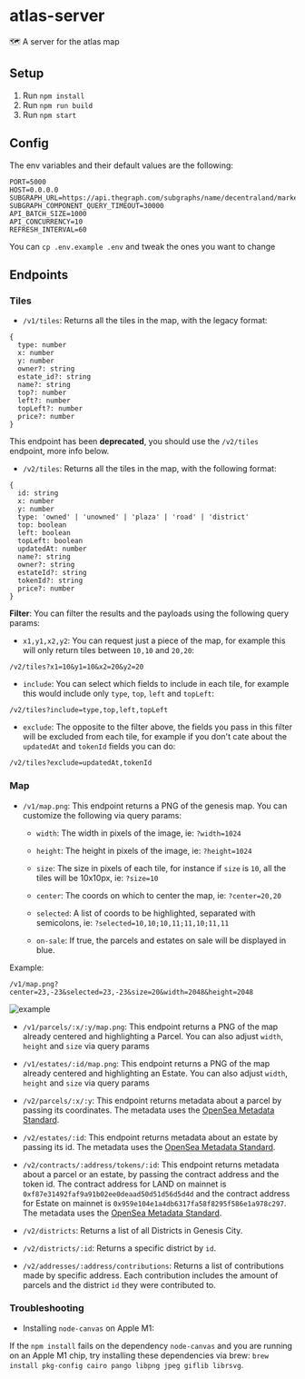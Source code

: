 # atlas-server

🗺 A server for the atlas map

## Setup

1. Run `npm install`
2. Run `npm run build`
3. Run `npm start`

## Config

The env variables and their default values are the following:

```
PORT=5000
HOST=0.0.0.0
SUBGRAPH_URL=https://api.thegraph.com/subgraphs/name/decentraland/marketplace
SUBGRAPH_COMPONENT_QUERY_TIMEOUT=30000
API_BATCH_SIZE=1000
API_CONCURRENCY=10
REFRESH_INTERVAL=60
```

You can `cp .env.example .env` and tweak the ones you want to change

## Endpoints

### Tiles

- `/v1/tiles`: Returns all the tiles in the map, with the legacy format:

```
{
  type: number
  x: number
  y: number
  owner?: string
  estate_id?: string
  name?: string
  top?: number
  left?: number
  topLeft?: number
  price?: number
}
```

This endpoint has been **deprecated**, you should use the `/v2/tiles` endpoint, more info below.

- `/v2/tiles`: Returns all the tiles in the map, with the following format:

```
{
  id: string
  x: number
  y: number
  type: 'owned' | 'unowned' | 'plaza' | 'road' | 'district'
  top: boolean
  left: boolean
  topLeft: boolean
  updatedAt: number
  name?: string
  owner?: string
  estateId?: string
  tokenId?: string
  price?: number
}
```

**Filter**: You can filter the results and the payloads using the following query params:

- `x1,y1,x2,y2`: You can request just a piece of the map, for example this will only return tiles between `10,10` and `20,20`:

```
/v2/tiles?x1=10&y1=10&x2=20&y2=20
```

- `include`: You can select which fields to include in each tile, for example this would include only `type`, `top`, `left` and `topLeft`:

```
/v2/tiles?include=type,top,left,topLeft
```

- `exclude`: The opposite to the filter above, the fields you pass in this filter will be excluded from each tile, for example if you don't cate about the `updatedAt` and `tokenId` fields you can do:

```
/v2/tiles?exclude=updatedAt,tokenId
```

### Map

- `/v1/map.png`: This endpoint returns a PNG of the genesis map. You can customize the following via query params:

  - `width`: The width in pixels of the image, ie: `?width=1024`

  - `height`: The height in pixels of the image, ie: `?height=1024`

  - `size`: The size in pixels of each tile, for instance if `size` is `10`, all the tiles will be 10x10px, ie: `?size=10`

  - `center`: The coords on which to center the map, ie: `?center=20,20`

  - `selected`: A list of coords to be highlighted, separated with semicolons, ie: `?selected=10,10;10,11;11,10;11,11`

  - `on-sale`: If true, the parcels and estates on sale will be displayed in blue.

Example:

```
/v1/map.png?center=23,-23&selected=23,-23&size=20&width=2048&height=2048
```

![example](https://user-images.githubusercontent.com/2781777/100786738-5324fd00-33f1-11eb-93c0-41bfe0bc799c.png)

- `/v1/parcels/:x/:y/map.png`: This endpoint returns a PNG of the map already centered and highlighting a Parcel. You can also adjust `width`, `height` and `size` via query params

- `/v1/estates/:id/map.png`: This endpoint returns a PNG of the map already centered and highlighting an Estate. You can also adjust `width`, `height` and `size` via query params

- `/v2/parcels/:x/:y`: This endpoint returns metadata about a parcel by passing its coordinates. The metadata uses the [OpenSea Metadata Standard](https://docs.opensea.io/docs/metadata-standards).

- `/v2/estates/:id`: This endpoint returns metadata about an estate by passing its id. The metadata uses the [OpenSea Metadata Standard](https://docs.opensea.io/docs/metadata-standards).

- `/v2/contracts/:address/tokens/:id`: This endpoint returns metadata about a parcel or an estate, by passing the contract address and the token id. The contract address for LAND on mainnet is `0xf87e31492faf9a91b02ee0deaad50d51d56d5d4d` and the contract address for Estate on mainnet is `0x959e104e1a4db6317fa58f8295f586e1a978c297`. The metadata uses the [OpenSea Metadata Standard](https://docs.opensea.io/docs/metadata-standards).

- `/v2/districts`: Returns a list of all Districts in Genesis City.

- `/v2/districts/:id`: Returns a specific district by `id`.

- `/v2/addresses/:address/contributions`: Returns a list of contributions made by specific address. Each contribution includes the amount of parcels and the district `id` they were contributed to.

### Troubleshooting

- Installing `node-canvas` on Apple M1:

If the `npm install` fails on the dependency `node-canvas` and you are running on an Apple M1 chip, try installing these dependencies via brew: `brew install pkg-config cairo pango libpng jpeg giflib librsvg`.
